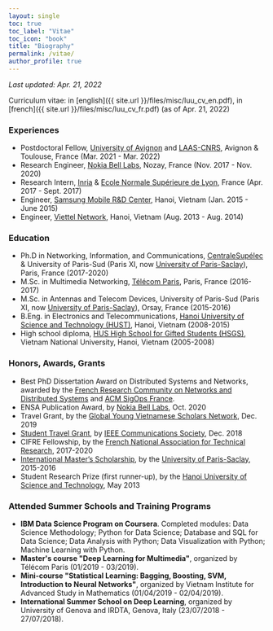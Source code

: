 ```yaml
---
layout: single
toc: true
toc_label: "Vitae"
toc_icon: "book"
title: "Biography"
permalink: /vitae/
author_profile: true
---
```



*Last updated: Apr. 21, 2022*

Curriculum vitae: 
in [english]({{ site.url }}/files/misc/luu_cv_en.pdf), 
in [french]({{ site.url }}/files/misc/luu_cv_fr.pdf) 
(as of Apr. 21, 2022)

### Experiences
* Postdoctoral Fellow, [University of Avignon](https://lia.univ-avignon.fr/) and [LAAS-CNRS](https://www.laas.fr/public/), Avignon & Toulouse, France (Mar. 2021 - Mar. 2022)
* Research Engineer, [Nokia Bell Labs](https://www.bell-labs.com/), Nozay, France (Nov. 2017 - Nov. 2020)
* Research Intern, [Inria](https://www.inria.fr/en) & [Ecole Normale Supérieure de Lyon](http://www.ens-lyon.fr/), France (Apr. 2017 - Sept. 2017)
* Engineer, [Samsung Mobile R&D Center](https://www.samsung.com/us/), Hanoi, Vietnam (Jan. 2015 - June 2015)
* Engineer, [Viettel Network](https://viettel.com.vn/), Hanoi, Vietnam (Aug. 2013 - Aug. 2014)

### Education
* Ph.D in Networking, Information, and Communications, [CentraleSupélec](https://www.centralesupelec.fr/) & University of Paris-Sud (Paris XI, now [University of Paris-Saclay](https://www.universite-paris-saclay.fr/)), Paris, France (2017-2020)
* M.Sc. in Multimedia Networking, [Télécom Paris](https://www.telecom-paris.fr/), Paris, France (2016-2017)
* M.Sc. in Antennas and Telecom Devices, University of Paris-Sud (Paris XI, now [University of Paris-Saclay](https://www.universite-paris-saclay.fr/)), Orsay, France (2015-2016)
* B.Eng. in Electronics and Telecommunications, [Hanoi University of Science and Technology (HUST)](https://hust.edu.vn/), Hanoi, Vietnam (2008-2015)
* High school diploma, [HUS High School for Gifted Students (HSGS)](https://hsgs.edu.vn/), Vietnam National University, Hanoi, Vietnam (2005-2008)

### Honors, Awards, Grants
* Best PhD Dissertation Award on Distributed Systems and Networks, awarded by the [French Research Community on Networks and Distributed Systems](https://gdr-rsd.fr/) and [ACM SigOps France](http://www.sigops-france.fr/).
* ENSA Publication Award, by [Nokia Bell Labs](https://www.bell-labs.com/), Oct. 2020
* Travel Grant, by the [Global Young Vietnamese Scholars Network](http://trithuctrevietnam.vn/), Dec. 2019 <!-- * Nokia France Student Award (finalist), by [Nokia France](https://www.nokia.com/fr_int/), July 2019 -->
* [Student Travel Grant](https://globecom2018.ieee-globecom.org/content/student-travel-grants), by [IEEE Communications Society](https://www.comsoc.org/), Dec. 2018
* CIFRE Fellowship, by the [French National Association for Technical Research](http://www.anrt.asso.fr/fr), 2017-2020
* [International Master’s Scholarship](https://www.universite-paris-saclay.fr/en/admission/bourses-et-aides-financieres/international-masters-scholarships-program-idex), by the [University of Paris-Saclay](https://www.universite-paris-saclay.fr/), 2015-2016
* Student Research Prize (first runner-up), by the [Hanoi University of Science and Technology](https://hust.edu.vn/), May 2013


### Attended Summer Schools and Training Programs
* **IBM Data Science Program on Coursera**. Completed modules: Data Science Methodology; Python for Data Science; Database and SQL for Data Science; Data Analysis with Python; Data Visualization with Python; Machine Learning with Python.
* **Master's course "Deep Learning for Multimedia"**, organized by Télécom Paris (01/2019 - 03/2019).
* **Mini-course "Statistical Learning: Bagging, Boosting, SVM, Introduction to Neural Networks"**, organized by Vietnam Institute for Advanced Study in Mathematics (01/04/2019 - 02/04/2019).
* **International Summer School on Deep Learning**, organized by University of Genova and IRDTA, Genova, Italy (23/07/2018 - 27/07/2018).


